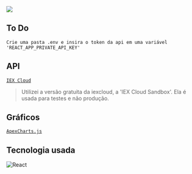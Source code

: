 ![](https://mediarsolutions.com/wp-content/uploads/2021/02/teste_tecnico_front.png)

## To Do
`Crie uma pasta .env e insira o token da api em uma variável 'REACT_APP_PRIVATE_API_KEY'`

## API
<a href='https://iexcloud.io/'>`IEX Cloud`</a>
> Utilizei a versão gratuita da iexcloud, a 'IEX Cloud Sandbox'. Ela é usada para testes e não produção.

## Gráficos
<a href='https://apexcharts.com/'>`ApexCharts.js`</a>

## Tecnologia usada
 <img src='https://img.shields.io/badge/-React-05122A?style=flat&logo=react' alt='React' />
